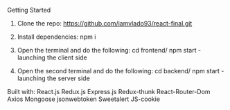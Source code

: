 Getting Started

1) Clone the repo:
https://github.com/iamvlado93/react-final.git


2) Install dependencies:
npm i

3) Open the terminal and do the following: cd frontend/ npm start - launching the client side
4) Open the second terminal and do the following: cd backend/ npm start - launching the server side

Built with:
React.js
Redux.js
Express.js
Redux-thunk
React-Router-Dom
Axios
Mongoose
jsonwebtoken
Sweetalert
JS-cookie

